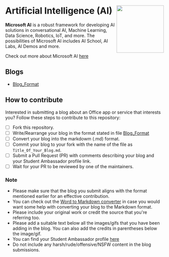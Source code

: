 # Artificial Intelligence (AI) <img src=https://github.com/microsoft/studentambassadors/blob/main/Ambassador-Blogs/Assets/MS%20Learn%20Program%20Badge.png width=150 align='right'>

**Microsoft AI** is a robust framework for developing AI solutions in conversational AI, Machine Learning, Data Science, Robotics, IoT, and more. The possibilities of Microsoft AI includes AI School, AI Labs, AI Demos and more.

Check out more about Microsoft AI [here](https://www.microsoft.com/en-us/ai)

## Blogs
- [Blog_Format](https://github.com/microsoft/studentambassadors/blob/main/Ambassador-Blogs/Blog-Format.md)


## How to contribute
Interested in submitting a blog about an Office app or service that interests you?
Follow these steps to contribute to this repository:

* [ ] Fork this repository.
* [ ] Write/Rearrange your blog in the format stated in file [Blog_Format](https://github.com/microsoft/studentambassadors/blob/main/Ambassador-Blogs/Blog-Format.md)
* [ ] Convert your blog into the markdowm (.md) format.
* [ ] Commit your blog to your fork with the name of the file as ```Title_Of_Your_Blog.md```.
* [ ] Submit a Pull Request (PR) with comments describing your blog and your Student Ambassador profile link.
* [ ] Wait for your PR to be reviewed by one of the maintainers. 

### Note
* Please make sure that the blog you submit aligns with the format mentioned earlier for an effective contribution.
* You can check out the [Word to Markdown converter](https://word2md.com/) in case you would want some help with converting your blog to the Markdown format.
* Please include your original work or credit the source that you're referring too.
* Please add a suitable text below all the images/gifs that you have been adding in the blog. You can also add the credits in parentheses below the image/gif.
* You can find your Student Ambassador profile [here](https://studentambassadors.microsoft.com/en-US/profile)
* Do not include any harsh/rude/offensive/NSFW content in the blog submissions.